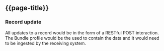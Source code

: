 ## {{page-title}}

### Record update

All updates to a record would be in the form of a RESTful POST interaction. The Bundle profile would be the used to contain the data and it would need to be ingested by the receiving system.

